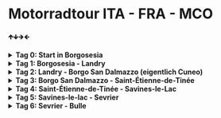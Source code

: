 # Motorradtour ITA - FRA - MCO

🡹🡻🡺🡸

<details>

<summary><b>Tag 0: Start in Borgosesia</b></summary>

Unterkunft noch suchen

</details>

<details>

<summary><b>Tag 1: Borgosesia - Landry</b></summary>

### Stats

* 307km
* 6h 23min
* 🡹 12526m 🡻 12143m

### Route

![GPX](assets/1.%20Borgosesia%20-%20Landry.gpx)

![Von Borgosesia nach Landry](assets/borgosesia_landry.png)

### Unterkunft
[Camping Eden de la Vanoise](https://www.camping-eden-savoie.com/de/camping-sommerberg/)


| Adresse                                                           | Kontakt                      |
| ----------------------------------------------------------------- | ---------------------------- |
| [170, Route du Perrey](https://maps.app.goo.gl/fLBdP6ijpk3ppwbj8) | Tel: +33 4 79 07 61 81       |
| 73210 Landry                                                      | Mail: campingleden@gmail.com |



</details>

<details>

<summary><b>Tag 2: Landry - Borgo San Dalmazzo (eigentlich Cuneo)</b></summary>

### Stats

* 343km
* 6h 38min
* up 12627m / down 12783m

### Route

![GPX](assets/2.%20Landry%20-%20Borgo%20San%20Dalmazzo.gpx)

![Von Landry nach Borgo San Dalmazzo](assets/landry_borgo-san-dalmazzo.png)

### Unterkunft

[Campeggio Bisalta](https://www.cuneocamp.it/en/)

| Adresse                                                           | Kontakt                        |
| ----------------------------------------------------------------- | ------------------------------ |
| [Via San Maurizio, 33](https://maps.app.goo.gl/LvpGy8ME2jd5kdQd8) | Tel: 0171 491334               |
| 12100 Cuneo                                                       | Mail: campingbisalta@libero.it |

</details>

<details>

<summary><b>Tag 3: Borgo San Dalmazzo - Saint-Étienne-de-Tinée</b></summary>

Mit Halt in Monaco

### Stats

* 295km
* 6h 11min
* up 14498m / down 13972m

### Route

![GPX](assets/3.%20Borgo%20San%20Dalmazzo%20-%20Saint-Étienne-de-Tinée.gpx)

![Von Borgo San Dalmazzo nach Saint-Étienne-de-Tinée](assets/borgo-san-dalmazzo_saint-etienne-de-tinee.png)

### Unterkunft

[Camping du plan d'eau](https://campingduplandeau.com/)

| Adresse     | Kontakt |
| ----------- | ------- |
| [Cartel](https://maps.app.goo.gl/afqh965Li4bKvABV7) | Tel: 04.93.02.41.57   |
| 06660 Saint-Étienne-de-Tinée     | Mail:   |


</details>

<details>

<summary><b>Tag 4: Saint-Étienne-de-Tinée - Savines-le-Lac</b></summary>

Höchster durchgehender, asphaltierter Alpenpass Europas

### Stats

* 216km
* 4h 2min
* up 9727m / down 10085m

### Route

![GPX](assets/4.%20Saint-Étienne-de-Tinée%20-%20Savines-le-Lac.gpx)

![Von Saint-Étienne-de-Tinée nach Savines-le-Lac](assets/4_etienne_savines.png)

### Unterkunft

[Camping à Savines-le-Lac](https://www.hotel-les-sources.com/fr/camping-savines-lac)

| Adresse     | Kontakt |
| ----------- | ------- |
| [6 Rue des Chaumettes](https://maps.app.goo.gl/yavSmWHkdJpKzM8i9) | Tel: +33492442052   |
| 05160 Savines-le-Lac     | Mail:   |

</details>

<details>

<summary><b>Tag 5: Savines-le-lac - Sevrier</b></summary>

### Stats

* 346km
* 6h 39min
* up 13039m / down 13399m

### Route

![GPX](assets/5.%20Savines-le-Lac%20-%20Sevrier.gpx)

![Von Savines-le-lac nach Sevrier](assets/5_svaines-le-lac_sevrier.png)

### Unterkunft

[Camping au Cœur du Lac](https://www.camping-annecy-sevrier.fr/)

| Adresse     | Kontakt |
| ----------- | ------- |
| [3233 Route d’Albertville](https://maps.app.goo.gl/dr9trFTXimS9c9Gr5) | Tel: +33(0)7.44.79.97.43  |
| 74320 Sévrier     | Mail:   |

</details>

<details>

<summary><b>Tag 6: Sevrier - Bulle</b></summary>

### Stats

* 203km
* 4h 38min
* up 6303m / down 5991m

### Route

![GPX](assets/6.%20Sevrier%20-%20Bulle.gpx)

![Von Sevrier nach Bulle](assets/sevrier_bulle.png)


</details>